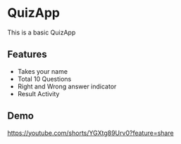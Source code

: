 
# QuizApp

This is a basic QuizApp

## Features
- Takes your name
- Total 10 Questions
- Right and Wrong answer indicator
- Result Activity

## Demo
https://youtube.com/shorts/YGXtg89Urv0?feature=share

